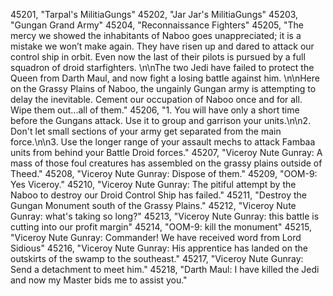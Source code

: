 ﻿45201, "Tarpal's MilitiaGungs"
45202, "Jar Jar's MilitiaGungs"
45203, "Gungan Grand Army"
45204, "Reconnaissance Fighters"
45205, "The mercy we showed the inhabitants of Naboo goes unappreciated; it is a mistake we won’t make again.  They have risen up and dared to attack our control ship in orbit.  Even now the last of their pilots is pursued by a full squadron of droid starfighters. \n\nThe two Jedi have failed to protect the Queen from Darth Maul, and now fight a losing battle against him. \n\nHere on the Grassy Plains of Naboo, the ungainly Gungan army is attempting to delay the inevitable.  Cement our occupation of Naboo once and for all.  Wipe them out...all of them."
45206, "1. You will have only a short time before the Gungans attack.  Use it to group and garrison your units.\n\n2. Don't let small sections of your army get separated from the main force.\n\n3. Use the longer range of your assault mechs to attack Fambaa units from behind your Battle Droid forces."
45207, "Viceroy Nute Gunray:  A mass of those foul creatures has assembled on the grassy plains outside of Theed."
45208, "Viceroy Nute Gunray:  Dispose of them."
45209, "OOM-9:  Yes Viceroy."
45210, "Viceroy Nute Gunray: The pitiful attempt by the Naboo to destroy our Droid Control Ship has failed."
45211, "Destroy the Gungan Monument south of the Grassy Plains."
45212, "Viceroy Nute Gunray:  what's taking so long?"
45213, "Viceroy Nute Gunray: this battle is cutting into our profit margin"
45214, "OOM-9: kill the monument"
45215, "Viceroy Nute Gunray: Commander!  We have received word from Lord Sidious"
45216, "Viceroy Nute Gunray:  His apprentice has landed on the outskirts of the swamp to the southeast."
45217, "Viceroy Nute Gunray:  Send a detachment to meet him."
45218, "Darth Maul:  I have killed the Jedi and now my Master bids me to assist you."
